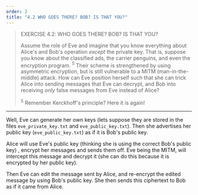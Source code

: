 ```yaml
---
order: 2
title: "4.2 WHO GOES THERE? BOB? IS THAT YOU?"
---
```


> EXERCISE 4.2: WHO GOES THERE? BOB? IS THAT YOU? 
> 
> Assume the role of Eve and imagine that you know everything about Alice's
> and Bob's operation _except_ the private key. That is, suppose you know about 
> the classified ads, the carrier penguins, and even the encryption program. $^5$
> Their scheme is strengthened by using asymmetric encryption, but is still 
> vulnerable to a MITM (man-in-the-middle) attack. How can Eve position herself
> such that she can trick Alice into sending messages that Eve can decrypt, and 
> Bob into receiving _only_ false messages from Eve instead of Alice? 
> 
> $^5$ Remember Kerckhoff's principle? Here it is again!

--------------------------------

Well, Eve can generate her own keys (lets suppose they are stored in the files 
`eve_private_key.txt` and `eve_public_key.txt`). Then she advertises her public key
(`eve_public_key.txt`) as if it is Bob's public key. 

Alice will use Eve's public key (thinking she is using the correct Bob's public key)
, encrypt her messages and sends them off. Eve being the MITM, will intercept this message
and decrypt it (she can do this because it is encrypted by her public key).

Then Eve can edit the message sent by Alice, and re-encrypt the edited message by using 
Bob's public key. She then sends this ciphertext to Bob as if it came from Alice.